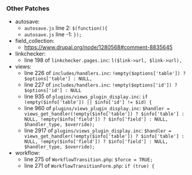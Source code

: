 ### Other Patches

* autosave:
  * `autosave.js` line 2: `$(function(){`
  * `autosave.js` line -1: `});`
* field_collection:
  * https://www.drupal.org/node/1280568#comment-8835645
* linkchecker:
  * line 198 of `linkchecker.pages.inc`: `l($link->url, $link->url),`
* views:
  * line 226 of `includes/handlers.inc`: `!empty($options['table']) ? $options['table'] : NULL,`
  * line 227 of `includes/handlers.inc`: `!empty($options['id']) ? $options['id'] : NULL`
  * line 935 of `plugins/views_plugin_display.inc`: `if (empty($info['table']) || $info['id'] != $id) {`
  * line 960 of `plugins/views_plugin_display.inc`: `$handler = views_get_handler(!empty($info['table']) ? $info['table'] : NULL, !empty($info['field']) ? $info['field'] : NULL, $handler_type, $override);`
  * line 2917 of `plugins/views_plugin_display.inc`: `$handler = views_get_handler(!empty($info['table']) ? $info['table'] : NULL, !empty($info['field']) ? $info['field'] : NULL, $handler_type, $override);`
* workflow:
  * line 275 of `WorkflowTransition.php`: `$force = TRUE;`
  * line 271 of `WorkflowTransitionForm.php`: `if (true) {`
